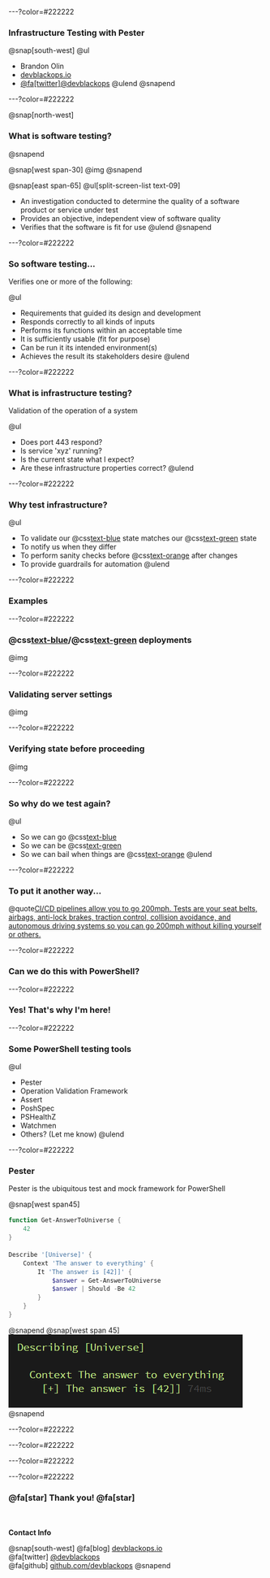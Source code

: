 ---?color=#222222

### Infrastructure Testing with Pester

@snap[south-west]
@ul[](false)
- Brandon Olin
- [devblackops.io](https://devblackops.io)
- [@fa[twitter]@devblackops](https://twitter.com/devblackops)
@ulend
@snapend

---?color=#222222

@snap[north-west]
### What is software testing?
@snapend

@snap[west span-30]
@img[](RTPSUG_Infrastructure_Testing/assets/question_mark.png)
@snapend

@snap[east span-65]
@ul[split-screen-list text-09]
- An investigation conducted to determine the quality of a software product or service under test
- Provides an objective, independent view of software quality
- Verifies that the software is fit for use
@ulend
@snapend

---?color=#222222

### So software testing...

Verifies one or more of the following:

@ul
- Requirements that guided its design and development
- Responds correctly to all kinds of inputs
- Performs its functions within an acceptable time
- It is sufficiently usable (fit for purpose)
- Can be run it its intended environment(s)
- Achieves the result its stakeholders desire
@ulend

---?color=#222222

### What is infrastructure testing?

Validation of the operation of a system

@ul
- Does port 443 respond?
- Is service 'xyz' running?
- Is the current state what I expect?
- Are these infrastructure properties correct?
@ulend

---?color=#222222

### Why test infrastructure?

@ul
- To validate our @css[text-blue](**CURRENT**) state matches our @css[text-green](**EXPECTED**) state
- To notify us when they differ
- To perform sanity checks before @css[text-orange](**AND**) after changes
- To provide guardrails for automation
@ulend

---?color=#222222

### Examples

---?color=#222222

### @css[text-blue](Blue)/@css[text-green](green) deployments

@img[](RTPSUG_Infrastructure_Testing/assets/blue_green.jpg)

---?color=#222222

### Validating server settings

@img[](RTPSUG_Infrastructure_Testing/assets/map_room.jpg)

---?color=#222222

### Verifying state before proceeding

@img[](RTPSUG_Infrastructure_Testing/assets/bridge.jpg)

---?color=#222222

### So why do we test again?

@ul
- So we can go @css[text-blue](**FAST**)
- So we can be @css[text-green](**SAFE**)
- So we can bail when things are @css[text-orange](**UNSAFE**)
@ulend

---?color=#222222

### To put it another way...

@quote[CI/CD pipelines allow you to go 200mph. Tests are your seat belts, airbags, anti-lock brakes, traction control, collision avoidance, and autonomous driving systems so you can go 200mph without killing yourself or others.](Me)

---?color=#222222

### Can we do this with PowerShell?

---?color=#222222

### Yes! That's why I'm here!

---?color=#222222

### Some PowerShell testing tools

@ul
- Pester
- Operation Validation Framework
- Assert
- PoshSpec
- PSHealthZ
- Watchmen
- Others? (Let me know)
@ulend

---?color=#222222

### Pester

Pester is the ubiquitous test and mock framework for PowerShell

@snap[west span45]
```powershell
function Get-AnswerToUniverse {
    42
}

Describe '[Universe]' {
    Context 'The answer to everything' {
        It 'The answer is [42]]' {
            $answer = Get-AnswerToUniverse
            $answer | Should -Be 42
        }
    }
}
```
@snapend
@snap[west span 45]
![](RTPSUG_Infrastructure_Testing/assets/pester.png)
@snapend

---?color=#222222

---?color=#222222

---?color=#222222

---?color=#222222

### @fa[star] Thank you! @fa[star]

<br><br>**Contact Info**

@snap[south-west]
@fa[blog] [devblackops.io](https://devblackops.io)<br>
@fa[twitter] [@devblackops](https://twitter.com/devblackops)<br>
@fa[github] [github.com/devblackops](https://github.com/devblackops)
@snapend